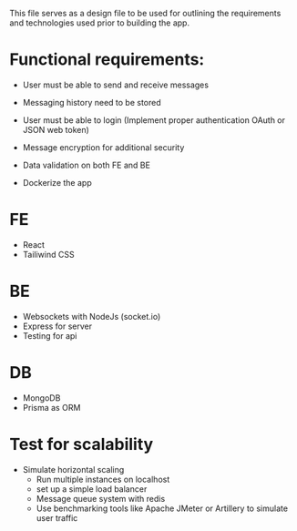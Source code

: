 This file serves as a design file to be used for outlining the requirements and technologies used prior to building the app.

# Functional requirements:

- User must be able to send and receive messages
- Messaging history need to be stored
- User must be able to login (Implement proper authentication OAuth or JSON web token)
- Message encryption for additional security

- Data validation on both FE and BE
- Dockerize the app

# FE

- React
- Tailiwind CSS

# BE

- Websockets with NodeJs (socket.io)
- Express for server
- Testing for api

# DB

- MongoDB
- Prisma as ORM

# Test for scalability

- Simulate horizontal scaling
  - Run multiple instances on localhost
  - set up a simple load balancer
  - Message queue system with redis
  - Use benchmarking tools like Apache JMeter or Artillery to simulate user traffic

